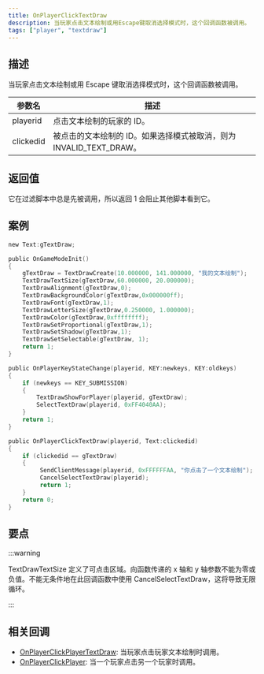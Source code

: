 ```yaml
---
title: OnPlayerClickTextDraw
description: 当玩家点击文本绘制或用Escape键取消选择模式时，这个回调函数被调用。
tags: ["player", "textdraw"]
---
```


## 描述

当玩家点击文本绘制或用 Escape 键取消选择模式时，这个回调函数被调用。

| 参数名    | 描述                                                                |
| --------- | ------------------------------------------------------------------- |
| playerid  | 点击文本绘制的玩家的 ID。                                           |
| clickedid | 被点击的文本绘制的 ID。如果选择模式被取消，则为 INVALID_TEXT_DRAW。 |

## 返回值

它在过滤脚本中总是先被调用，所以返回 1 会阻止其他脚本看到它。

## 案例

```c
new Text:gTextDraw;

public OnGameModeInit()
{
    gTextDraw = TextDrawCreate(10.000000, 141.000000, "我的文本绘制");
    TextDrawTextSize(gTextDraw,60.000000, 20.000000);
    TextDrawAlignment(gTextDraw,0);
    TextDrawBackgroundColor(gTextDraw,0x000000ff);
    TextDrawFont(gTextDraw,1);
    TextDrawLetterSize(gTextDraw,0.250000, 1.000000);
    TextDrawColor(gTextDraw,0xffffffff);
    TextDrawSetProportional(gTextDraw,1);
    TextDrawSetShadow(gTextDraw,1);
    TextDrawSetSelectable(gTextDraw, 1);
    return 1;
}

public OnPlayerKeyStateChange(playerid, KEY:newkeys, KEY:oldkeys)
{
    if (newkeys == KEY_SUBMISSION)
    {
        TextDrawShowForPlayer(playerid, gTextDraw);
        SelectTextDraw(playerid, 0xFF4040AA);
    }
    return 1;
}

public OnPlayerClickTextDraw(playerid, Text:clickedid)
{
    if (clickedid == gTextDraw)
    {
         SendClientMessage(playerid, 0xFFFFFFAA, "你点击了一个文本绘制");
         CancelSelectTextDraw(playerid);
         return 1;
    }
    return 0;
}
```

## 要点

:::warning

TextDrawTextSize 定义了可点击区域。向函数传递的 x 轴和 y 轴参数不能为零或负值。不能无条件地在此回调函数中使用 CancelSelectTextDraw，这将导致无限循环。

:::

## 相关回调

- [OnPlayerClickPlayerTextDraw](OnPlayerClickPlayerTextDraw): 当玩家点击玩家文本绘制时调用。
- [OnPlayerClickPlayer](OnPlayerClickPlayer): 当一个玩家点击另一个玩家时调用。

